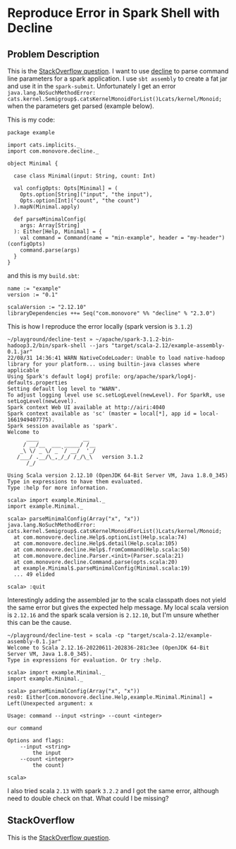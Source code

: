 # Reproduce Error in Spark Shell with Decline


## Problem Description

This is the [StackOverflow question]().
I want to use [decline](https://ben.kirw.in/decline/) to parse command line parameters for a spark application. I use `sbt assembly` to create a fat jar and use it in the `spark-submit`. Unfortunately I get an error
`java.lang.NoSuchMethodError: cats.kernel.Semigroup$.catsKernelMonoidForList()Lcats/kernel/Monoid;` when the parameters get parsed (example below).

This is my code:
```
package example

import cats.implicits._
import com.monovore.decline._

object Minimal {

  case class Minimal(input: String, count: Int)

  val configOpts: Opts[Minimal] = (
    Opts.option[String]("input", "the input"),
    Opts.option[Int]("count", "the count")
  ).mapN(Minimal.apply)

  def parseMinimalConfig(
    args: Array[String]
  ): Either[Help, Minimal] = {
    val command = Command(name = "min-example", header = "my-header")(configOpts)
    command.parse(args)
  }
}
```
and this is my `build.sbt`:
```
name := "example"
version := "0.1"

scalaVersion := "2.12.10"
libraryDependencies ++= Seq("com.monovore" %% "decline" % "2.3.0")
```

This is how I reproduce the error locally (spark version is `3.1.2`)

```
~/playground/decline-test » ~/apache/spark-3.1.2-bin-hadoop3.2/bin/spark-shell --jars "target/scala-2.12/example-assembly-0.1.jar" 
22/08/31 14:36:41 WARN NativeCodeLoader: Unable to load native-hadoop library for your platform... using builtin-java classes where applicable
Using Spark's default log4j profile: org/apache/spark/log4j-defaults.properties
Setting default log level to "WARN".
To adjust logging level use sc.setLogLevel(newLevel). For SparkR, use setLogLevel(newLevel).
Spark context Web UI available at http://airi:4040
Spark context available as 'sc' (master = local[*], app id = local-1661949407775).
Spark session available as 'spark'.
Welcome to
      ____              __
     / __/__  ___ _____/ /__
    _\ \/ _ \/ _ `/ __/  '_/
   /___/ .__/\_,_/_/ /_/\_\   version 3.1.2
      /_/
         
Using Scala version 2.12.10 (OpenJDK 64-Bit Server VM, Java 1.8.0_345)
Type in expressions to have them evaluated.
Type :help for more information.

scala> import example.Minimal._
import example.Minimal._

scala> parseMinimalConfig(Array("x", "x"))
java.lang.NoSuchMethodError: cats.kernel.Semigroup$.catsKernelMonoidForList()Lcats/kernel/Monoid;
  at com.monovore.decline.Help$.optionList(Help.scala:74)
  at com.monovore.decline.Help$.detail(Help.scala:105)
  at com.monovore.decline.Help$.fromCommand(Help.scala:50)
  at com.monovore.decline.Parser.<init>(Parser.scala:21)
  at com.monovore.decline.Command.parse(opts.scala:20)
  at example.Minimal$.parseMinimalConfig(Minimal.scala:19)
  ... 49 elided

scala> :quit
```

Interestingly adding the assembled jar to the scala classpath does not yield the same error but gives the expected help message. My local scala version is `2.12.16` and the spark scala version is `2.12.10`, but I'm unsure whether this can be the cause. 
```
~/playground/decline-test » scala -cp "target/scala-2.12/example-assembly-0.1.jar"                                                
Welcome to Scala 2.12.16-20220611-202836-281c3ee (OpenJDK 64-Bit Server VM, Java 1.8.0_345).
Type in expressions for evaluation. Or try :help.

scala> import example.Minimal._
import example.Minimal._

scala> parseMinimalConfig(Array("x", "x"))
res0: Either[com.monovore.decline.Help,example.Minimal.Minimal] =
Left(Unexpected argument: x

Usage: command --input <string> --count <integer>

our command

Options and flags:
    --input <string>
        the input
    --count <integer>
        the count)

scala>

```

I also tried scala `2.13` with spark `3.2.2` and I got the same error, although need to double check on that.
What could I be missing?

## StackOverflow
This is the [StackOverflow question]().
